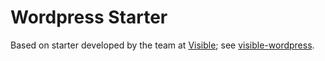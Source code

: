 # Wordpress Starter

Based on starter developed by the team at [Visible](https://visible.vc/); see
[visible-wordpress](https://github.com/visiblevc/wordpress-starter).
